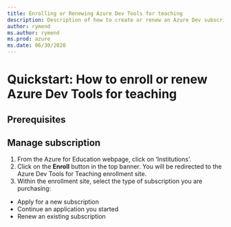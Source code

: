 ```yaml
---
title: Enrolling or Renewing Azure Dev Tools for teaching
description: Description of how to create or renew an Azure Dev subscription.
author: rymend
ms.author: rymend
ms.prod: azure
ms.date: 06/30/2020
---
```


# Quickstart: How to enroll or renew Azure Dev Tools for teaching

## Prerequisites

## Manage subscription
1. From the Azure for Education webpage, click on ‘Institutions’.
1. Click on the **Enroll** button in the top banner. You will be redirected to the Azure Dev Tools for Teaching enrollment site.
1. Within the enrollment site, select the type of subscription you are purchasing:
- Apply for a new subscription
- Continue an application you started
- Renew an existing subscription
<!-- IMAGE>

1. Complete your **Institution Information**, if enrolling for the first time. If renewing, this information will auto-fill.
<!-- IMAGE>
1. Fill out your **Billing Information** (if your institution is part of a Volume Licensing agreement, you can input your Volume Licensing agreement number). If you sign up for a new subscription and are paying by anything other than credit card, there may be a delay in getting access to your subscription as the payment processes. You will receive emails updating your progress.
<!-- IMAGE>
1. Select the **Subscription Plan** and confirm the **Subscription Administrator** for the subscription. The email domain of the Subscription Administrator will enable students on the same domain to get easy access to download their software benefits.
<!-- IMAGE>
1. Confirm all purchase information and click **Place Order**. Confirmation emails will be sent to your inbox with updates on payment status and any possible next steps.
<!-- IMAGE>



## Next steps

NEED CONTENT
> (content)
